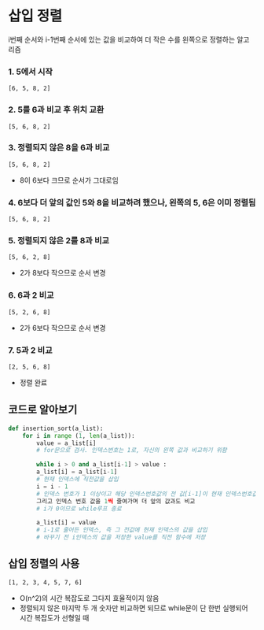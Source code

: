 # 삽입 정렬 #

i번째 순서와 i-1번째 순서에 있는 값을 비교하여 더 작은 수를 왼쪽으로 정렬하는 알고리즘

### 1. 5에서 시작
`[6, 5, 8, 2]`

### 2. 5를 6과 비교 후 위치 교환
`[5, 6, 8, 2]`

### 3. 정렬되지 않은 8을 6과 비교
`[5, 6, 8, 2]`
- 8이 6보다 크므로 순서가 그대로임

### 4. 6보다 더 앞의 값인 5와 8을 비교하려 했으나, 왼쪽의 5, 6은 이미 정렬됨
`[5, 6, 8, 2]`

### 5. 정렬되지 않은 2를 8과 비교
`[5, 6, 2, 8]`
- 2가 8보다 작으므로 순서 변경

### 6. 6과 2 비교
`[5, 2, 6, 8]`
- 2가 6보다 작으므로 순서 변경

### 7. 5과 2 비교
`[2, 5, 6, 8]`
- 정렬 완료

## 코드로 알아보기
```py
def insertion_sort(a_list):
    for i in range (1, len(a_list)):
        value = a_list[i]
        # for문으로 검사. 인덱스번호는 1로, 자신의 왼쪽 값과 비교하기 위함

        while i > 0 and a_list[i-1] > value :
        a_list[i] = a_list[i-1]
        # 현재 인덱스에 직전값을 삽입
        i = i - 1
        # 인덱스 번호가 1 이상이고 해당 인덱스번호값의 전 값[i-1]이 현재 인덱스번호값보다 더 크면 해당 인덱스 값에 전 값 저장
        그리고 인덱스 번호 값을 1씩 줄여가며 더 앞의 값과도 비교
        # i가 0이므로 while루프 종료

        a_list[i] = value
        # i-1로 줄어든 인덱스, 즉 그 전값에 현재 인덱스의 값을 삽입
        # 바꾸기 전 i인덱스의 값을 저장한 value를 직전 함수에 저장
```        

## 삽입 정렬의 사용
`[1, 2, 3, 4, 5, 7, 6]`
- O(n^2)의 시간 복잡도로 그다지 효율적이지 않음
- 정렬되지 않은 마지막 두 개 숫자만 비교하면 되므로 while문이 단 한번 실행되어 시간 복잡도가 선형일 때
